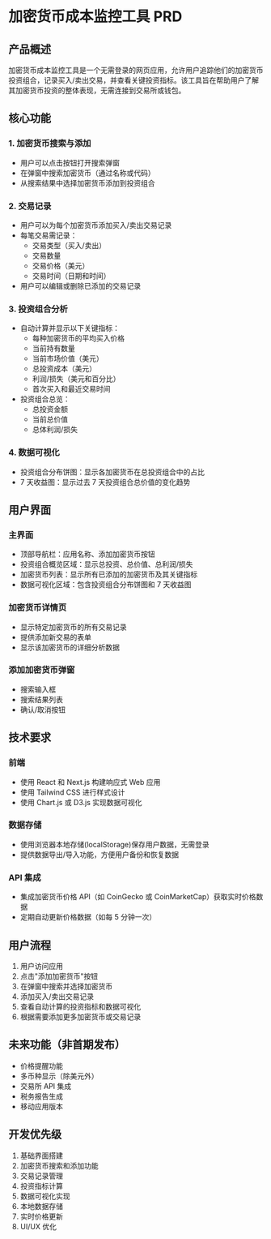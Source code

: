 # 加密货币成本监控工具 PRD

## 产品概述

加密货币成本监控工具是一个无需登录的网页应用，允许用户追踪他们的加密货币投资组合，记录买入/卖出交易，并查看关键投资指标。该工具旨在帮助用户了解其加密货币投资的整体表现，无需连接到交易所或钱包。

## 核心功能

### 1. 加密货币搜索与添加

- 用户可以点击按钮打开搜索弹窗
- 在弹窗中搜索加密货币（通过名称或代码）
- 从搜索结果中选择加密货币添加到投资组合

### 2. 交易记录

- 用户可以为每个加密货币添加买入/卖出交易记录
- 每笔交易需记录：
  - 交易类型（买入/卖出）
  - 交易数量
  - 交易价格（美元）
  - 交易时间（日期和时间）
- 用户可以编辑或删除已添加的交易记录

### 3. 投资组合分析

- 自动计算并显示以下关键指标：
  - 每种加密货币的平均买入价格
  - 当前持有数量
  - 当前市场价值（美元）
  - 总投资成本（美元）
  - 利润/损失（美元和百分比）
  - 首次买入和最近交易时间
- 投资组合总览：
  - 总投资金额
  - 当前总价值
  - 总体利润/损失

### 4. 数据可视化

- 投资组合分布饼图：显示各加密货币在总投资组合中的占比
- 7 天收益图：显示过去 7 天投资组合总价值的变化趋势

## 用户界面

### 主界面

- 顶部导航栏：应用名称、添加加密货币按钮
- 投资组合概览区域：显示总投资、总价值、总利润/损失
- 加密货币列表：显示所有已添加的加密货币及其关键指标
- 数据可视化区域：包含投资组合分布饼图和 7 天收益图

### 加密货币详情页

- 显示特定加密货币的所有交易记录
- 提供添加新交易的表单
- 显示该加密货币的详细分析数据

### 添加加密货币弹窗

- 搜索输入框
- 搜索结果列表
- 确认/取消按钮

## 技术要求

### 前端

- 使用 React 和 Next.js 构建响应式 Web 应用
- 使用 Tailwind CSS 进行样式设计
- 使用 Chart.js 或 D3.js 实现数据可视化

### 数据存储

- 使用浏览器本地存储(localStorage)保存用户数据，无需登录
- 提供数据导出/导入功能，方便用户备份和恢复数据

### API 集成

- 集成加密货币价格 API（如 CoinGecko 或 CoinMarketCap）获取实时价格数据
- 定期自动更新价格数据（如每 5 分钟一次）

## 用户流程

1. 用户访问应用
2. 点击"添加加密货币"按钮
3. 在弹窗中搜索并选择加密货币
4. 添加买入/卖出交易记录
5. 查看自动计算的投资指标和数据可视化
6. 根据需要添加更多加密货币或交易记录

## 未来功能（非首期发布）

- 价格提醒功能
- 多币种显示（除美元外）
- 交易所 API 集成
- 税务报告生成
- 移动应用版本

## 开发优先级

1. 基础界面搭建
2. 加密货币搜索和添加功能
3. 交易记录管理
4. 投资指标计算
5. 数据可视化实现
6. 本地数据存储
7. 实时价格更新
8. UI/UX 优化

